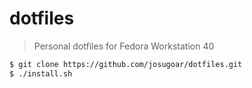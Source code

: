 # dotfiles

> Personal dotfiles for Fedora Workstation 40

```sh
$ git clone https://github.com/josugoar/dotfiles.git
$ ./install.sh
```
